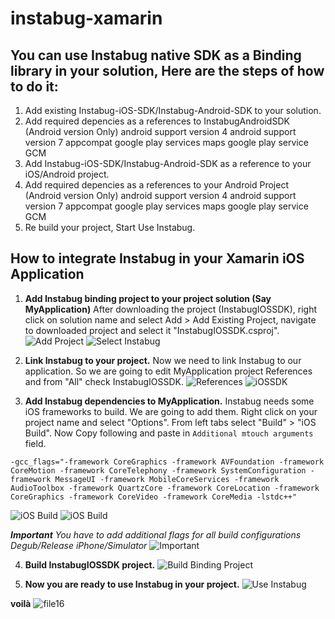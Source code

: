 # instabug-xamarin

## You can use Instabug native SDK as a Binding library in your solution, Here are the steps of how to do it:
1. Add existing Instabug-iOS-SDK/Instabug-Android-SDK to your solution.
2. Add required depencies as a references to InstabugAndroidSDK (Android version Only)
     android support version 4
     android support version 7 appcompat
     google play services maps
     google play service GCM
3. Add Instabug-iOS-SDK/Instabug-Android-SDK as a reference to your iOS/Android project.
4. Add required depencies as a references to your Android Project (Android version Only)
     android support version 4
     android support version 7 appcompat
     google play services maps
     google play service GCM
5. Re build your project, Start  Use Instabug.

## How to integrate Instabug in your Xamarin iOS Application
1. **Add Instabug binding project to your project solution (Say MyApplication)**
After downloading the project (InstabugIOSSDK), right click on solution name and select Add > Add Existing Project, navigate to downloaded project and select it "InstabugIOSSDK.csproj".
![Add Project](https://cloud.githubusercontent.com/assets/14965412/14787321/396a02fa-0b03-11e6-955f-d2da8b9ee40f.png)
![Select Instabug](https://cloud.githubusercontent.com/assets/14965412/14787322/396b71e4-0b03-11e6-8f61-28e0c1e9c584.png)

2. **Link Instabug to your project.** Now we need to link Instabug to our application. So we are going to edit MyApplication project References and from "All" check InstabugIOSSDK.
![References](https://cloud.githubusercontent.com/assets/14965412/14787323/396f511a-0b03-11e6-992a-45aae0c53cca.png)
![iOSSDK](https://cloud.githubusercontent.com/assets/14965412/14787324/3973bbc4-0b03-11e6-8c98-af11e1044330.png)

3. **Add Instabug dependencies to MyApplication.** Instabug needs some iOS frameworks to build. We are going to add them. Right click on your project name and select "Options". From left tabs select "Build" > "iOS Build". Now Copy following and paste in `Additional mtouch arguments` field.
```
-gcc_flags="-framework CoreGraphics -framework AVFoundation -framework CoreMotion -framework CoreTelephony -framework SystemConfiguration -framework MessageUI -framework MobileCoreServices -framework AudioToolbox -framework QuartzCore -framework CoreLocation -framework CoreGraphics -framework CoreVideo -framework CoreMedia -lstdc++"
```
![iOS Build](https://cloud.githubusercontent.com/assets/14965412/14787326/397b0398-0b03-11e6-9e2f-e696cdc11120.png)
![iOS Build](https://cloud.githubusercontent.com/assets/14965412/14787325/39788f78-0b03-11e6-9dd1-bc4b25832319.png)

***Important***
*You have to add additional flags for all build configurations Degub/Release iPhone/Simulator*
![Important](https://cloud.githubusercontent.com/assets/14965412/14787327/398c0972-0b03-11e6-9dd6-c629a98e29ad.png)

4. **Build InstabugIOSSDK project.**
![Build Binding Project](https://cloud.githubusercontent.com/assets/14965412/14787328/3996062a-0b03-11e6-867d-5d978cc198ec.png)

5. **Now you are ready to use Instabug in your project.**
![Use Instabug](https://cloud.githubusercontent.com/assets/14965412/14787757/304d35f0-0b05-11e6-94ba-e61636db0a0b.png)

**voilà**
![file16](https://cloud.githubusercontent.com/assets/14965412/14787330/399f9c80-0b03-11e6-82c3-3b0039484075.png)
